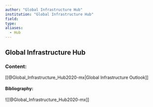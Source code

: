 ```yaml
---
author: "Global Infrastructure Hub"
institution: "Global Infrastructure Hub"
field:
type:
aliases:
  - Hub
---
```


## Global Infrastructure Hub

### Content:
[[@Global_Infrastructure_Hub2020-mx|Global Infrastructure Outlook]]

#### Bibliography:

![[@Global_Infrastructure_Hub2020-mx]]
